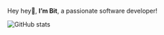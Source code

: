 Hey hey👋, **I’m Bit**, a passionate software developer!

![GitHub stats](https://github-readme-stats.vercel.app/api?username=imbit&show_icons=true&theme=tokyonight)

<!---
ImBit/ImBit is a ✨ special ✨ repository because its `README.md` (this file) appears on your GitHub profile.
You can click the Preview link to take a look at your changes.
--->

